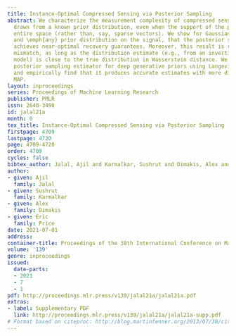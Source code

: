 ```yaml
---
title: Instance-Optimal Compressed Sensing via Posterior Sampling
abstract: We characterize the measurement complexity of compressed sensing of signals
  drawn from a known prior distribution, even when the support of the prior is the
  entire space (rather than, say, sparse vectors). We show for Gaussian measurements
  and \emph{any} prior distribution on the signal, that the posterior sampling estimator
  achieves near-optimal recovery guarantees. Moreover, this result is robust to model
  mismatch, as long as the distribution estimate (e.g., from an invertible generative
  model) is close to the true distribution in Wasserstein distance. We implement the
  posterior sampling estimator for deep generative priors using Langevin dynamics,
  and empirically find that it produces accurate estimates with more diversity than
  MAP.
layout: inproceedings
series: Proceedings of Machine Learning Research
publisher: PMLR
issn: 2640-3498
id: jalal21a
month: 0
tex_title: Instance-Optimal Compressed Sensing via Posterior Sampling
firstpage: 4709
lastpage: 4720
page: 4709-4720
order: 4709
cycles: false
bibtex_author: Jalal, Ajil and Karmalkar, Sushrut and Dimakis, Alex and Price, Eric
author:
- given: Ajil
  family: Jalal
- given: Sushrut
  family: Karmalkar
- given: Alex
  family: Dimakis
- given: Eric
  family: Price
date: 2021-07-01
address:
container-title: Proceedings of the 38th International Conference on Machine Learning
volume: '139'
genre: inproceedings
issued:
  date-parts:
  - 2021
  - 7
  - 1
pdf: http://proceedings.mlr.press/v139/jalal21a/jalal21a.pdf
extras:
- label: Supplementary PDF
  link: http://proceedings.mlr.press/v139/jalal21a/jalal21a-supp.pdf
# Format based on citeproc: http://blog.martinfenner.org/2013/07/30/citeproc-yaml-for-bibliographies/
---
```

